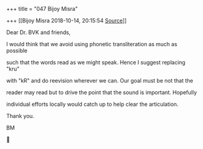 +++
title = "047 Bijoy Misra"

+++
[[Bijoy Misra	2018-10-14, 20:15:54 [Source](https://groups.google.com/g/bvparishat/c/4I0IFiOEIlU)]]



Dear Dr. BVK and friends,

I would think that we avoid using phonetic transliteration as much as possible

such that the words read as we might speak. Hence I suggest replacing "kru"

with "kR" and do reevision wherever we can. Our goal must be not that the

reader may read but to drive the point that the sound is important.
Hopefully

individual efforts locally would catch up to help clear the articulation.

Thank you.

BM 



